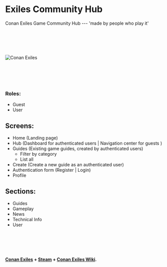 # Exiles Community Hub

Conan Exiles Game Community Hub ---
'made by people who play it'

# &nbsp;

![Conan Exiles](https://encrypted-tbn0.gstatic.com/images?q=tbn:ANd9GcTTXGH_z2eJRteruLgQtup5KMvCciAoV04RTw&usqp=CAU)

<!--
[Visit website](malykdim.github.io/exiles/)
-->

# &nbsp;


### Roles:

- Guest
- User

## Screens:

- Home (Landing page)
- Hub (Dashboard for authenticated users | Navigation center for guests )
- Guides (Existing game guides, created by authenticated users)
    - Filter by category
    - List all
- Create (Create a new guide as an authenticated user)
- Authentication form (Register | Login)
- Profile

## Sections:

- Guides
- Gameplay
- News
- Technical Info
- User

# &nbsp;


#### [Conan Exiles](https://www.conanexiles.com/) + [Steam](https://store.steampowered.com/) + [Conan Exiles Wiki](https://conanexiles.fandom.com/wiki/Conan_Exiles_Wiki).


# &nbsp;

